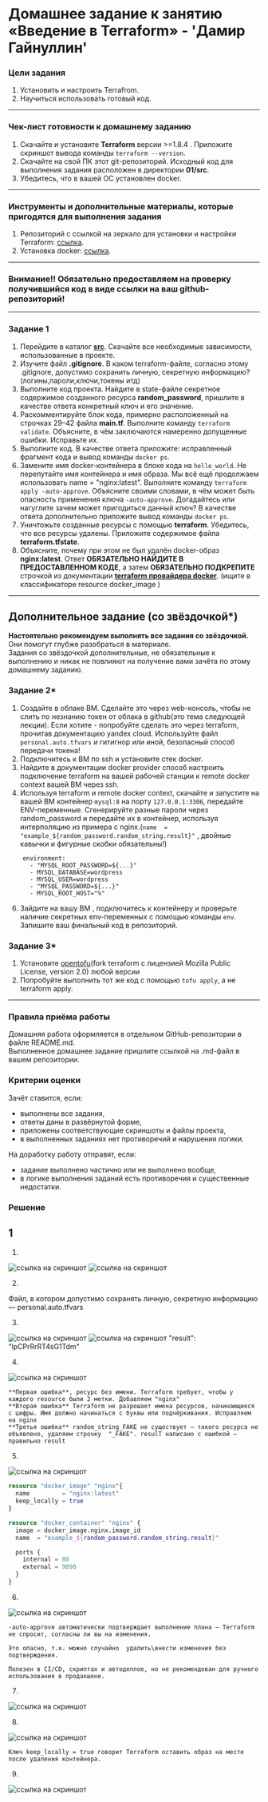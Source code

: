 # Домашнее задание к занятию «Введение в Terraform» - 'Дамир Гайнуллин'

### Цели задания

1. Установить и настроить Terrafrom.
2. Научиться использовать готовый код.

------

### Чек-лист готовности к домашнему заданию

1. Скачайте и установите **Terraform** версии >=1.8.4 . Приложите скриншот вывода команды ```terraform --version```.
2. Скачайте на свой ПК этот git-репозиторий. Исходный код для выполнения задания расположен в директории **01/src**.
3. Убедитесь, что в вашей ОС установлен docker.

------

### Инструменты и дополнительные материалы, которые пригодятся для выполнения задания

1. Репозиторий с ссылкой на зеркало для установки и настройки Terraform: [ссылка](https://github.com/netology-code/devops-materials).
2. Установка docker: [ссылка](https://docs.docker.com/engine/install/ubuntu/). 
------
### Внимание!! Обязательно предоставляем на проверку получившийся код в виде ссылки на ваш github-репозиторий!
------

### Задание 1

1. Перейдите в каталог [**src**](https://github.com/netology-code/ter-homeworks/tree/main/01/src). Скачайте все необходимые зависимости, использованные в проекте. 
2. Изучите файл **.gitignore**. В каком terraform-файле, согласно этому .gitignore, допустимо сохранить личную, секретную информацию?(логины,пароли,ключи,токены итд)
3. Выполните код проекта. Найдите  в state-файле секретное содержимое созданного ресурса **random_password**, пришлите в качестве ответа конкретный ключ и его значение.
4. Раскомментируйте блок кода, примерно расположенный на строчках 29–42 файла **main.tf**.
Выполните команду ```terraform validate```. Объясните, в чём заключаются намеренно допущенные ошибки. Исправьте их.
5. Выполните код. В качестве ответа приложите: исправленный фрагмент кода и вывод команды ```docker ps```.
6. Замените имя docker-контейнера в блоке кода на ```hello_world```. Не перепутайте имя контейнера и имя образа. Мы всё ещё продолжаем использовать name = "nginx:latest". Выполните команду ```terraform apply -auto-approve```.
Объясните своими словами, в чём может быть опасность применения ключа  ```-auto-approve```. Догадайтесь или нагуглите зачем может пригодиться данный ключ? В качестве ответа дополнительно приложите вывод команды ```docker ps```.
8. Уничтожьте созданные ресурсы с помощью **terraform**. Убедитесь, что все ресурсы удалены. Приложите содержимое файла **terraform.tfstate**. 
9. Объясните, почему при этом не был удалён docker-образ **nginx:latest**. Ответ **ОБЯЗАТЕЛЬНО НАЙДИТЕ В ПРЕДОСТАВЛЕННОМ КОДЕ**, а затем **ОБЯЗАТЕЛЬНО ПОДКРЕПИТЕ** строчкой из документации [**terraform провайдера docker**](https://docs.comcloud.xyz/providers/kreuzwerker/docker/latest/docs).  (ищите в классификаторе resource docker_image )


------

## Дополнительное задание (со звёздочкой*)

**Настоятельно рекомендуем выполнять все задания со звёздочкой.** Они помогут глубже разобраться в материале.   
Задания со звёздочкой дополнительные, не обязательные к выполнению и никак не повлияют на получение вами зачёта по этому домашнему заданию. 

### Задание 2*

1. Создайте в облаке ВМ. Сделайте это через web-консоль, чтобы не слить по незнанию токен от облака в github(это тема следующей лекции). Если хотите - попробуйте сделать это через terraform, прочитав документацию yandex cloud. Используйте файл ```personal.auto.tfvars``` и гитигнор или иной, безопасный способ передачи токена!
2. Подключитесь к ВМ по ssh и установите стек docker.
3. Найдите в документации docker provider способ настроить подключение terraform на вашей рабочей станции к remote docker context вашей ВМ через ssh.
4. Используя terraform и  remote docker context, скачайте и запустите на вашей ВМ контейнер ```mysql:8``` на порту ```127.0.0.1:3306```, передайте ENV-переменные. Сгенерируйте разные пароли через random_password и передайте их в контейнер, используя интерполяцию из примера с nginx.(```name  = "example_${random_password.random_string.result}"```  , двойные кавычки и фигурные скобки обязательны!) 
```
    environment:
      - "MYSQL_ROOT_PASSWORD=${...}"
      - MYSQL_DATABASE=wordpress
      - MYSQL_USER=wordpress
      - "MYSQL_PASSWORD=${...}"
      - MYSQL_ROOT_HOST="%"
```

6. Зайдите на вашу ВМ , подключитесь к контейнеру и проверьте наличие секретных env-переменных с помощью команды ```env```. Запишите ваш финальный код в репозиторий.

### Задание 3*
1. Установите [opentofu](https://opentofu.org/)(fork terraform с лицензией Mozilla Public License, version 2.0) любой версии
2. Попробуйте выполнить тот же код с помощью ```tofu apply```, а не terraform apply.
------

### Правила приёма работы

Домашняя работа оформляется в отдельном GitHub-репозитории в файле README.md.   
Выполненное домашнее задание пришлите ссылкой на .md-файл в вашем репозитории.

### Критерии оценки

Зачёт ставится, если:

* выполнены все задания,
* ответы даны в развёрнутой форме,
* приложены соответствующие скриншоты и файлы проекта,
* в выполненных заданиях нет противоречий и нарушения логики.

На доработку работу отправят, если:

* задание выполнено частично или не выполнено вообще,
* в логике выполнения заданий есть противоречия и существенные недостатки. 


### Решение

## 1
1. 
![ссылка на скриншот](https://github.com/Reqroot-pro/devops-netology/blob/main/terraform/01/images/1.png)
![ссылка на скриншот](https://github.com/Reqroot-pro/devops-netology/blob/main/terraform/01/images/2.png)

2. 
Файл, в котором допустимо сохранять личную, секретную информацию  — personal.auto.tfvars

3. 
![ссылка на скриншот](https://github.com/Reqroot-pro/devops-netology/blob/main/terraform/01/images/4.png)
![ссылка на скриншот](https://github.com/Reqroot-pro/devops-netology/blob/main/terraform/01/images/5.png)
"result": "lpCPrRrRT4sG1Tdm"

4. 
![ссылка на скриншот](https://github.com/Reqroot-pro/devops-netology/blob/main/terraform/01/images/6.png)
```
**Первая ошибка**, ресурс без имени. Terraform требует, чтобы у каждого resource были 2 метки. Добавляем "nginx"
**Вторая ошибка** Terraform не разрешает имена ресурсов, начинающиеся с цифры. Имя должно начинаться с буквы или подчёркивания. Исправляем на nginx
**Третья ошибка** random_string_FAKE не существует — такого ресурса не объявлено, удаляем строчку  "_FAKE". resulT написано с ошибкой — правильно result
```
5. 
![ссылка на скриншот](https://github.com/Reqroot-pro/devops-netology/blob/main/terraform/01/images/7.png)

```terraform
resource "docker_image" "nginx"{
  name         = "nginx:latest"
  keep_locally = true
}

resource "docker_container" "nginx" {
  image = docker_image.nginx.image_id
  name  = "example_${random_password.random_string.result}"

  ports {
    internal = 80
    external = 9090
  }
}
```

6. 
![ссылка на скриншот](https://github.com/Reqroot-pro/devops-netology/blob/main/terraform/01/images/8.png)

```
-auto-approve автоматически подтверждает выполнение плана — Terraform не спросит, согласны ли вы на изменения.

Это опасно, т.к. можно случайно  удалить\внести изменения без подтверждения.

Полезен в CI/CD, скриптах и автодеплое, но не рекомендован для ручного использования в продакшене.
```

7. 
![ссылка на скриншот](https://github.com/Reqroot-pro/devops-netology/blob/main/terraform/01/images/9.png)


8. 
![ссылка на скриншот](https://github.com/Reqroot-pro/devops-netology/blob/main/terraform/01/images/10.png)

```
Ключ keep_locally = true говорит Terraform оставить образ на месте после удаления контейнера.

```

9. 
![ссылка на скриншот](https://github.com/Reqroot-pro/devops-netology/blob/main/terraform/01/images/11.png)